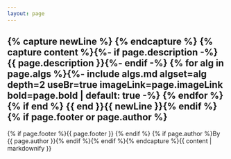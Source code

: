 ```yaml
---
layout: page
---
```

{% capture newLine %}
{% endcapture %}
{% capture content %}{%- if page.description -%}{{ page.description }}{%- endif -%}
{% for alg in page.algs %}{%- include algs.md algset=alg depth=2 useBr=true imageLink=page.imageLink bold=page.bold | default: true -%}
{% endfor %}{% if end %}
{{ end }}{{ newLine }}{% endif %}{% if page.footer or page.author %}
---

{% if page.footer %}{{ page.footer }}  {% endif %}
{% if page.author %}By {{ page.author }}{% endif %}{% endif %}{% endcapture %}{{ content | markdownify }}